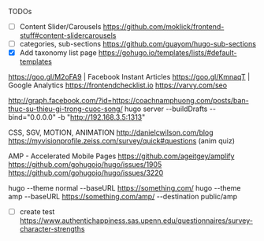 TODOs
- [ ] Content Slider/Carousels https://github.com/moklick/frontend-stuff#content-slidercarousels
- [ ] categories, sub-sections https://github.com/guayom/hugo-sub-sections
- [x] Add taxonomy list page https://gohugo.io/templates/lists/#default-templates

https://goo.gl/M2oFA9 | Facebook Instant Articles
https://goo.gl/KmnaqT | Google Analytics
https://frontendchecklist.io
https://varvy.com/seo

http://graph.facebook.com/?id=https://coachnamphuong.com/posts/ban-thuc-su-thieu-gi-trong-cuoc-song/
hugo server --buildDrafts --bind="0.0.0.0" -b "http://192.168.3.5:1313"

CSS, SGV, MOTION, ANIMATION
http://danielcwilson.com/blog
https://myvisionprofile.zeiss.com/survey/quick#questions (anim quiz)

AMP - Accelerated Mobile Pages
https://github.com/ageitgey/amplify
https://github.com/gohugoio/hugo/issues/1905
https://github.com/gohugoio/hugo/issues/3220

hugo --theme normal  --baseURL https://something.com/
hugo --theme amp --baseURL https://something.com/amp/ --destination public/amp

- [ ] create test https://www.authentichappiness.sas.upenn.edu/questionnaires/survey-character-strengths
